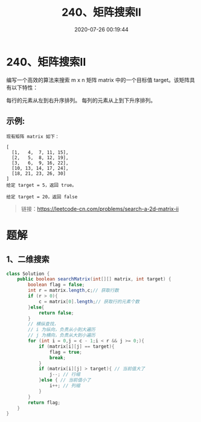 ﻿---
title: 240、矩阵搜索II
categories:
- leetcode
tags:
  - null
date: 2020-07-26 00:19:44
---

# 240、矩阵搜索II
编写一个高效的算法来搜索 m x n 矩阵 matrix 中的一个目标值 target。该矩阵具有以下特性：

每行的元素从左到右升序排列。
每列的元素从上到下升序排列。
## 示例:
```
现有矩阵 matrix 如下：

[
  [1,   4,  7, 11, 15],
  [2,   5,  8, 12, 19],
  [3,   6,  9, 16, 22],
  [10, 13, 14, 17, 24],
  [18, 21, 23, 26, 30]
]
给定 target = 5，返回 true。

给定 target = 20，返回 false
```
> 链接：https://leetcode-cn.com/problems/search-a-2d-matrix-ii

# 题解
## 1、二维搜索
```java
class Solution {
    public boolean searchMatrix(int[][] matrix, int target) {
        boolean flag = false;
        int r = matrix.length,c;// 获取行数
        if (r > 0){
            c = matrix[0].length;// 获取行的元素个数
        }else{
            return false;
        }
        // 横纵查找，
        // i 为纵向，负责从小到大遍历
        // j 为横向，负责从大到小遍历
        for (int i = 0,j = c - 1;i < r && j >= 0;){
            if (matrix[i][j] == target){
                flag = true;
                break;
            }
            if (matrix[i][j] > target){ // 当前值大了
                j--; // 行缩
            }else { // 当前值小了
                i++; // 列缩 
            }
        }
        return flag;
    }
}
```
